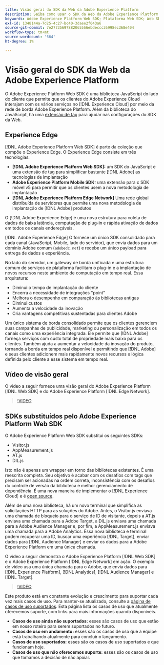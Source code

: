 ```yaml
---
title: Visão geral do SDK da Web da Adobe Experience Platform
description: Saiba como usar o SDK da Web da Adobe Experience Platform para integrar os recursos da plataforma ao seu site.
keywords: Adobe Experience Platform Web SDK; Plataforma Web SDK; Web SDK; edge; Visitor.js; AppMeasurement.js; AT.js; DIL.js; Web sdk; SDK; Web SDK; Launch; launch
exl-id: 1348144a-7d25-4c27-bc40-3daee2f043a6
source-git-commit: 7e27735697882065566ebdeccc36998ec368e404
workflow-type: tm+mt
source-wordcount: '664'
ht-degree: 1%

---
```


# Visão geral do SDK da Web da Adobe Experience Platform

O Adobe Experience Platform Web SDK é uma biblioteca JavaScript do lado do cliente que permite que os clientes do Adobe Experience Cloud interajam com os vários serviços no [!DNL Experience Cloud] por meio da rede de borda Adobe Experience Platform. Além da biblioteca do JavaScript, há uma [extensão de tag](../tags/extensions/web/sdk/overview.md) para ajudar nas configurações do SDK da Web.

## Experience Edge

[!DNL Adobe Experience Platform Web SDK] é parte da coleção que compõe o Experience Edge. O Experience Edge consiste em três tecnologias:

* **[!DNL Adobe Experience Platform Web SDK]:** um SDK do JavaScript e uma extensão de tag para simplificar bastante  [!DNL Adobe] as tecnologias de implantação
* **Adobe Experience Platform Mobile SDK:** uma extensão para o SDK móvel v5 para permitir que os clientes usem a nova metodologia de implantação
* **[!DNL Adobe Experience Platform Edge Network]** Uma rede global distribuída de servidores que permite uma nova metodologia de implantação de  [!DNL Adobe] produtos

O [!DNL Adobe Experience Edge] é uma nova estrutura para coleta de dados de baixa latência, computação de plug-in e rápida ativação de dados em todos os canais endereçáveis.

[!DNL Adobe Experience Edge] O fornece um único SDK consolidado para cada canal (JavaScript, Mobile, lado do servidor), que envia dados para um domínio Adobe comum (`adobedc.net`) e recebe um único payload para entrega de dados e experiência.

No lado do servidor, um gateway de borda unificada e uma estrutura comum de serviços de plataforma facilitam o plug-in e a implantação de novos recursos neste ambiente de computação em tempo real.  Essa arquitetura:

* Diminui o tempo de implantação do cliente
* Encerra a necessidade de integrações &quot;point&quot;
* Melhora o desempenho em comparação às bibliotecas antigas
* Diminui custos
* Aumenta a velocidade da inovação
* Cria vantagens competitivas sustentadas para clientes Adobe

Um único sistema de borda consolidado permite que os clientes gerenciem suas campanhas de publicidade, marketing ou personalização em todos os canais como uma experiência integrada.  Ele permite que [!DNL Adobe] forneça serviços com custo total de propriedade mais baixo para os clientes.  Também ajuda a aumentar a velocidade da inovação do produto, tornando a borda em tempo real disponível e permitindo que [!DNL Adobe] e seus clientes adicionem mais rapidamente novos recursos e lógica definida pelo cliente a esse sistema em tempo real.

## Vídeo de visão geral

O vídeo a seguir fornece uma visão geral do Adobe Experience Platform [!DNL Web SDK] e do Adobe Experience Platform [!DNL Edge Network].

>[!VIDEO](https://video.tv.adobe.com/v/34141?quality=12&learn=on)

## SDKs substituídos pelo Adobe Experience Platform Web SDK

O Adobe Experience Platform Web SDK substitui os seguintes SDKs:

* Visitor.js
* AppMeasurement.js
* AT.js
* DIL.js

Isto não é apenas um wrapper em torno das bibliotecas existentes. É uma reescrita completa. Seu objetivo é acabar com os desafios com tags que precisam ser acionadas na ordem correta, inconsistência com os desafios do controle de versão da biblioteca e melhor gerenciamento de dependência. É uma nova maneira de implementar o [!DNL Experience Cloud] e é [open source](https://github.com/adobe/alloy).

Além de uma nova biblioteca, há um novo terminal que simplifica as solicitações HTTP para as soluções do Adobe. Antes, o Visitor.js enviava uma chamada de bloqueio para o serviço de ID de visitante, depois a AT.js enviava uma chamada para a Adobe Target, a DIL.js enviava uma chamada para a Adobe Audience Manager e, por fim, a AppMeasurement.js enviava uma chamada para a Adobe Analytics. Essa nova biblioteca e terminal podem recuperar uma ID, buscar uma experiência [!DNL Target], enviar dados para [!DNL Audience Manager] e enviar os dados para a Adobe Experience Platform em uma única chamada.

O vídeo a seguir demonstra o Adobe Experience Platform [!DNL Web SDK] e o Adobe Experience Platform [!DNL Edge Network] em ação. O exemplo de vídeo usa uma única chamada para o Adobe, que envia dados para [!DNL Experience Platform], [!DNL Analytics], [!DNL Audience Manager] e [!DNL Target].

>[!VIDEO](https://video.tv.adobe.com/v/34148?quality=12&learn=on)

Este produto está em constante evolução e crescimento para suportar cada vez mais casos de uso. Para manter-se atualizado, consulte a [página de casos de uso suportados](https://experienceleague.adobe.com/docs/experience-platform/edge/fundamentals/supported-use-cases.html). Esta página lista os casos de uso que atualmente oferecemos suporte, com links para mais informações quando disponíveis.

* **Casos de uso ainda não suportados:** esses são casos de uso que estão em nosso roteiro para serem suportados no futuro.
* **Casos de uso em andamento:** esses são os casos de uso que a equipe está trabalhando atualmente para concluir o lançamento.
* **Casos de uso suportados:** esses são os casos de uso suportados e que funcionam hoje.
* **Casos de uso que não oferecemos suporte:** esses são os casos de uso que tomamos a decisão de não apoiar.
